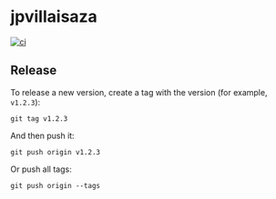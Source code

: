 # jpvillaisaza

[![ci][badge]][ci]

[badge]: https://github.com/jpvillaisaza/resume/actions/workflows/ci.yml/badge.svg
[ci]: https://github.com/jpvillaisaza/resume/actions/workflows/ci.yml

## Release

To release a new version, create a tag with the version (for example,
`v1.2.3`):

```
git tag v1.2.3
```

And then push it:

```
git push origin v1.2.3
```

Or push all tags:

```
git push origin --tags
```
